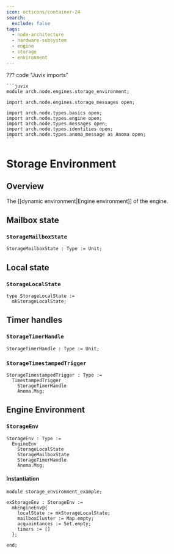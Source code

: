 ```yaml
---
icon: octicons/container-24
search:
  exclude: false
tags:
  - node-architecture
  - hardware-subsystem
  - engine
  - storage
  - environment
---
```


??? code "Juvix imports"

    ```juvix
    module arch.node.engines.storage_environment;

    import arch.node.engines.storage_messages open;

    import arch.node.types.basics open;
    import arch.node.types.engine open;
    import arch.node.types.messages open;
    import arch.node.types.identities open;
    import arch.node.types.anoma_message as Anoma open;
    ```

# Storage Environment

## Overview

The [[dynamic environment|Engine environment]] of the engine.

## Mailbox state

### `StorageMailboxState`

<!-- --8<-- [start:StorageMailboxState] -->
```juvix
StorageMailboxState : Type := Unit;
```
<!-- --8<-- [end:StorageMailboxState] -->

## Local state

### `StorageLocalState`

<!-- --8<-- [start:StorageLocalState] -->
```juvix
type StorageLocalState :=
  mkStorageLocalState;
```
<!-- --8<-- [end:StorageLocalState] -->

## Timer handles

### `StorageTimerHandle`

<!-- --8<-- [start:StorageTimerHandle] -->
```juvix
StorageTimerHandle : Type := Unit;
```
<!-- --8<-- [end:StorageTimerHandle] -->

### `StorageTimestampedTrigger`

<!-- --8<-- [start:StorageTimestampedTrigger] -->
```juvix
StorageTimestampedTrigger : Type :=
  TimestampedTrigger
    StorageTimerHandle
    Anoma.Msg;
```
<!-- --8<-- [end:StorageTimestampedTrigger] -->

## Engine Environment

### `StorageEnv`

<!-- --8<-- [start:StorageEnv] -->
```juvix
StorageEnv : Type :=
  EngineEnv
    StorageLocalState
    StorageMailboxState
    StorageTimerHandle
    Anoma.Msg;
```
<!-- --8<-- [end:StorageEnv] -->

#### Instantiation

<!-- --8<-- [start:exStorageEnv] -->
```juvix extract-module-statements
module storage_environment_example;

exStorageEnv : StorageEnv :=
  mkEngineEnv@{
    localState := mkStorageLocalState;
    mailboxCluster := Map.empty;
    acquaintances := Set.empty;
    timers := []
  };

end;
```
<!-- --8<-- [end:exStorageEnv] -->
